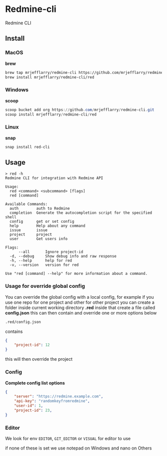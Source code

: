 # Redmine-cli

Redmine CLI

## Install

### MacOS

**brew**

```bash
brew tap mrjefflarry/redmine-cli https://github.com/mrjefflarry/redmine-cli
brew install mrjefflarry/redmine-cli/red
```

### Windows

**scoop**

```powershell
scoop bucket add org https://github.com/mrjefflarry/redmine-cli.git
scoop install mrjefflarry/redmine-cli/red
```

### Linux

**snap**

```bash
snap install red-cli
```

## Usage

```
> red -h
Redmine CLI for integration with Redmine API

Usage:
  red <command> <subcommand> [flags]
  red [command]

Available Commands:
  auth        auth to Redmine
  completion  Generate the autocompletion script for the specified shell
  config      get or set config
  help        Help about any command
  issue       issue
  project     project
  user        Get users info

Flags:
      --all       Ignore project-id
  -d, --debug     Show debug info and raw response
  -h, --help      help for red
  -v, --version   version for red

Use "red [command] --help" for more information about a command.
```

### Usage for override global config

You can override the global config with a local config, for example if you use one repo for one project and other for other project you can create a folder inside current working directory **.red** inside that create a file called **config.json** this can then contain and override one or more options below

```bash
.red/config.json
```

contains 

```json
{
    "project-id": 12
}
```

this will then override the project

### Config

**Complete config list options**

```json
{
    "server": "https://redmine.example.com",
    "api-key": "randomkeyfromredmine",
    "user-id": 1,
    "project-id": 23,
}
```

### Editor

We look for env `EDITOR`, `GIT_EDITOR` or `VISUAL` for editor to use

if none of these is set we use notepad on Windows and nano on Others
